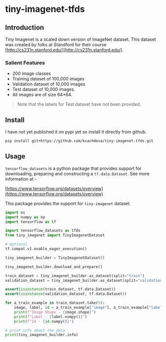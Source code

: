 # tiny-imagenet-tfds

## Introduction

Tiny Imagenet is a scaled down version of ImageNet dataset. This dataset was created by
folks at Standford for their course [http://cs231n.stanford.edu/](http://cs231n.stanford.edu/).

### Salient Features

* 200 image classes
* Training dataset of 100,000 images
* Validation dataset of 10,000 images
* Test dataset of 10,000 images.
* All images are of size 64×64.

> Note that the labels for Test dataset have not been provided.

## Install

I have not yet published it on pypi yet so install it directly from github.

```bash
pip install git+https://github.com/ksachdeva/tiny-imagenet-tfds.git
```

## Usage

`tensorflow_datasets` is a python package that provides support for downloading, preparing and
constructing a `tf.data.Dataset`. See more information at -

[https://www.tensorflow.org/datasets/overview](https://www.tensorflow.org/datasets/overview)

This package provides the support for `tiny-imagenet` dataset.

```python
import os
import numpy as np
import tensorflow as tf

import tensorflow_datasets as tfds
from tiny_imagenet import TinyImagenetDataset

# optional
tf.compat.v1.enable_eager_execution()

tiny_imagenet_builder = TinyImagenetDataset()

tiny_imagenet_builder.download_and_prepare()

train_dataset = tiny_imagenet_builder.as_dataset(split="train")
validation_dataset = tiny_imagenet_builder.as_dataset(split="validation")

assert(isinstance(train_dataset, tf.data.Dataset))
assert(isinstance(validation_dataset, tf.data.Dataset))

for a_train_example in train_dataset.take(5):
    image, label, id = a_train_example["image"], a_train_example["label"], a_train_example["id"]
    print(f"Image Shape - {image.shape}")
    print(f"Label - {label.numpy()}")
    print(f"Id - {id.numpy()}")

# print info about the data
print(tiny_imagenet_builder.info)

```
